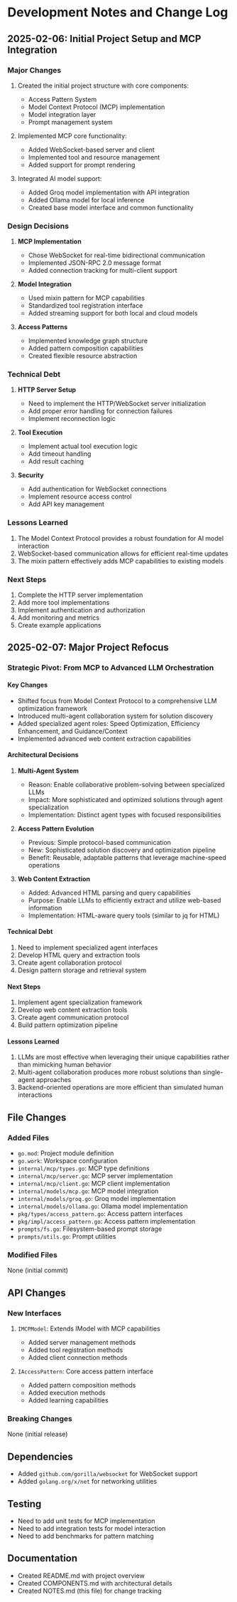 # Development Notes and Change Log

## 2025-02-06: Initial Project Setup and MCP Integration

### Major Changes
1. Created the initial project structure with core components:
   - Access Pattern System
   - Model Context Protocol (MCP) implementation
   - Model integration layer
   - Prompt management system

2. Implemented MCP core functionality:
   - Added WebSocket-based server and client
   - Implemented tool and resource management
   - Added support for prompt rendering

3. Integrated AI model support:
   - Added Groq model implementation with API integration
   - Added Ollama model for local inference
   - Created base model interface and common functionality

### Design Decisions
1. **MCP Implementation**
   - Chose WebSocket for real-time bidirectional communication
   - Implemented JSON-RPC 2.0 message format
   - Added connection tracking for multi-client support

2. **Model Integration**
   - Used mixin pattern for MCP capabilities
   - Standardized tool registration interface
   - Added streaming support for both local and cloud models

3. **Access Patterns**
   - Implemented knowledge graph structure
   - Added pattern composition capabilities
   - Created flexible resource abstraction

### Technical Debt
1. **HTTP Server Setup**
   - Need to implement the HTTP/WebSocket server initialization
   - Add proper error handling for connection failures
   - Implement reconnection logic

2. **Tool Execution**
   - Implement actual tool execution logic
   - Add timeout handling
   - Add result caching

3. **Security**
   - Add authentication for WebSocket connections
   - Implement resource access control
   - Add API key management

### Lessons Learned
1. The Model Context Protocol provides a robust foundation for AI model interaction
2. WebSocket-based communication allows for efficient real-time updates
3. The mixin pattern effectively adds MCP capabilities to existing models

### Next Steps
1. Complete the HTTP server implementation
2. Add more tool implementations
3. Implement authentication and authorization
4. Add monitoring and metrics
5. Create example applications

## 2025-02-07: Major Project Refocus
### Strategic Pivot: From MCP to Advanced LLM Orchestration

#### Key Changes
- Shifted focus from Model Context Protocol to a comprehensive LLM optimization framework
- Introduced multi-agent collaboration system for solution discovery
- Added specialized agent roles: Speed Optimization, Efficiency Enhancement, and Guidance/Context
- Implemented advanced web content extraction capabilities

#### Architectural Decisions
1. **Multi-Agent System**
   - Reason: Enable collaborative problem-solving between specialized LLMs
   - Impact: More sophisticated and optimized solutions through agent specialization
   - Implementation: Distinct agent types with focused responsibilities

2. **Access Pattern Evolution**
   - Previous: Simple protocol-based communication
   - New: Sophisticated solution discovery and optimization pipeline
   - Benefit: Reusable, adaptable patterns that leverage machine-speed operations

3. **Web Content Extraction**
   - Added: Advanced HTML parsing and query capabilities
   - Purpose: Enable LLMs to efficiently extract and utilize web-based information
   - Implementation: HTML-aware query tools (similar to jq for HTML)

#### Technical Debt
1. Need to implement specialized agent interfaces
2. Develop HTML query and extraction tools
3. Create agent collaboration protocol
4. Design pattern storage and retrieval system

#### Next Steps
1. Implement agent specialization framework
2. Develop web content extraction tools
3. Create agent communication protocol
4. Build pattern optimization pipeline

#### Lessons Learned
1. LLMs are most effective when leveraging their unique capabilities rather than mimicking human behavior
2. Multi-agent collaboration produces more robust solutions than single-agent approaches
3. Backend-oriented operations are more efficient than simulated human interactions

## File Changes

### Added Files
- `go.mod`: Project module definition
- `go.work`: Workspace configuration
- `internal/mcp/types.go`: MCP type definitions
- `internal/mcp/server.go`: MCP server implementation
- `internal/mcp/client.go`: MCP client implementation
- `internal/models/mcp.go`: MCP model integration
- `internal/models/groq.go`: Groq model implementation
- `internal/models/ollama.go`: Ollama model implementation
- `pkg/types/access_pattern.go`: Access pattern interfaces
- `pkg/impl/access_pattern.go`: Access pattern implementation
- `prompts/fs.go`: Filesystem-based prompt storage
- `prompts/utils.go`: Prompt utilities

### Modified Files
None (initial commit)

## API Changes

### New Interfaces
1. `IMCPModel`: Extends IModel with MCP capabilities
   - Added server management methods
   - Added tool registration methods
   - Added client connection methods

2. `IAccessPattern`: Core access pattern interface
   - Added pattern composition methods
   - Added execution methods
   - Added learning capabilities

### Breaking Changes
None (initial release)

## Dependencies
- Added `github.com/gorilla/websocket` for WebSocket support
- Added `golang.org/x/net` for networking utilities

## Testing
- Need to add unit tests for MCP implementation
- Need to add integration tests for model interaction
- Need to add benchmarks for pattern matching

## Documentation
- Created README.md with project overview
- Created COMPONENTS.md with architectural details
- Created NOTES.md (this file) for change tracking